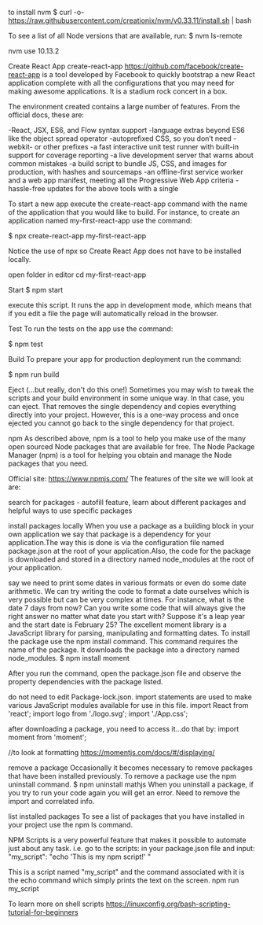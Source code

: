 to install nvm 
$ curl -o- https://raw.githubusercontent.com/creationix/nvm/v0.33.11/install.sh | bash

To see a list of all Node versions that are available, run:
$ nvm ls-remote

nvm use 10.13.2

Create React App create-react-app 
https://github.com/facebook/create-react-app
is a tool developed by Facebook to quickly bootstrap a new React application complete with all the configurations that you may need for making awesome applications. It is a stadium rock concert in a box.

The environment created contains a large number of features. From the official docs, these are:

-React, JSX, ES6, and Flow syntax support
-language extras beyond ES6 like the object spread operator
-autoprefixed CSS, so you don’t need -webkit- or other prefixes
-a fast interactive unit test runner with built-in support for coverage reporting
-a live development server that warns about common mistakes
-a build script to bundle JS, CSS, and images for production, with hashes and sourcemaps
-an offline-first service worker and a web app manifest, meeting all the Progressive Web App criteria
-hassle-free updates for the above tools with a single 

To start a new app execute the create-react-app command with the name of the application that you would like to build. For instance, to create an application named my-first-react-app use the command:

$ npx create-react-app my-first-react-app

Notice the use of npx so Create React App does not have to be installed locally.

open folder in editor
cd my-first-react-app

Start
$ npm start

execute this script. It runs the app in development mode, which means that if you edit a file the page will automatically reload in the browser.

Test
To run the tests on the app use the command:

$ npm test

Build
To prepare your app for production deployment run the command:

$ npm run build

Eject (...but really, don't do this one!)
Sometimes you may wish to tweak the scripts and your build environment in some unique way. In that case, you can eject. That removes the single dependency and copies everything directly into your project. However, this is a one-way process and once ejected you cannot go back to the single dependency for that project.

npm
As described above, npm is a tool to help you make use of the many open sourced Node packages that are available for free. 
The Node Package Manager (npm) is a tool for helping you obtain and manage the Node packages that you need. 

Official site: https://www.npmjs.com/
The features of the site we will look at are:

search for packages - autofill feature, learn about 
different packages and helpful ways to use specific packages

install packages locally
When you use a package as a building block in your own application we say that package is a dependency for your application.The way this is done is via the configuration file named package.json at the root of your application.Also, the code for the package is downloaded and stored in a directory named node_modules at the root of your application. 

say we need to print some dates in various formats or even do some date arithmetic. We can try writing the code to format a date ourselves which is very possible but can be very complex at times. For instance, what is the date 7 days from now? Can you write some code that will always give the right answer no matter what date you start with? Suppose it's a leap year and the start date is February 25?
The excellent 
moment 
library is a JavaScript library for parsing, manipulating and formatting dates.
To install the package use the npm install command. This command requires the name of the package. It downloads the package into a directory named node_modules.
$ npm install moment

After you run the command, open the package.json file and observe the property dependencies with the package listed.

do not need to edit Package-lock.json.
import statements are used to make various JavaScript modules available for use in this file.
import React from 'react';
import logo from './logo.svg';
import './App.css';

after downloading a package, you need to access it...do that by:
import moment from 'moment';

//to look at formatting 
https://momentjs.com/docs/#/displaying/


remove a package
Occasionally it becomes necessary to remove packages that have been installed previously. To remove a package use the npm uninstall command.
$ npm uninstall mathjs
When you uninstall a package, if you try to run your code again you will get an error. Need to remove the import and correlated info.

list installed packages
To see a list of packages that you have installed in your project use the 
npm ls command. 

NPM Scripts is a very powerful feature that makes it possible to automate just about any task.
i.e.  go to the scripts: in your package.json file and input: 
"my_script": "echo 'This is my npm script!' "

This is a script named "my_script" and the command associated with it is the echo command which simply prints the text on the screen. 
npm run my_script

To learn more on shell scripts
https://linuxconfig.org/bash-scripting-tutorial-for-beginners